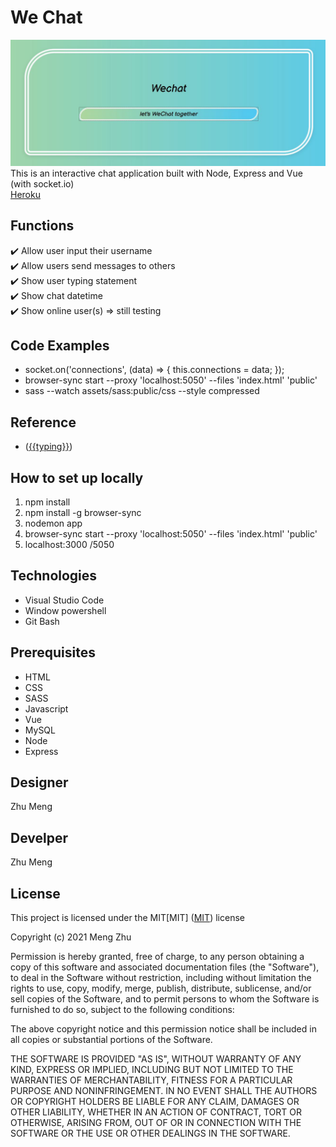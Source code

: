 # We Chat
![header image](public/images/readme.JPG "chatapp")<br>
This is  an interactive chat application built with Node, Express and Vue (with socket.io) <br>
[Heroku](https://chat-app-meng.herokuapp.com/)

## Functions
✔️ Allow user input their username <br>
✔️ Allow users send messages to others<br>
✔️ Show user typing statement<br>
✔️ Show chat datetime <br>
✔️ Show online user(s) => still testing

## Code Examples
* socket.on('connections', (data) => { this.connections = data; });<br>
* browser-sync start --proxy 'localhost:5050' --files 'index.html' 'public' 
* sass --watch assets/sass:public/css --style compressed

## Reference
* ([{{typing}}](https://masteringbackend.com/posts/build-a-real-time-chat-app-with-vuejs-socket-io-and-nodejs)) 

## How to set up locally
1. npm install
2. npm install -g browser-sync
3. nodemon app
4. browser-sync start --proxy 'localhost:5050' --files 'index.html' 'public'
5. localhost:3000 /5050

## Technologies
* Visual Studio Code
* Window powershell
* Git Bash

## Prerequisites
* HTML
* CSS
* SASS
* Javascript
* Vue
* MySQL
* Node
* Express

## Designer 
Zhu Meng

## Develper
Zhu Meng

## License
This project is licensed under the MIT[MIT]
([MIT](https://choosealicense.com/licenses/mit/)) license

Copyright (c) 2021 Meng Zhu

Permission is hereby granted, free of charge, to any person obtaining a copy of this software and associated documentation files (the "Software"), to deal in the Software without restriction, including without limitation the rights to use, copy, modify, merge, publish, distribute, sublicense, and/or sell copies of the Software, and to permit persons to whom the Software is furnished to do so, subject to the following conditions:

The above copyright notice and this permission notice shall be included in all copies or substantial portions of the Software.

THE SOFTWARE IS PROVIDED "AS IS", WITHOUT WARRANTY OF ANY KIND, EXPRESS OR IMPLIED, INCLUDING BUT NOT LIMITED TO THE WARRANTIES OF MERCHANTABILITY, FITNESS FOR A PARTICULAR PURPOSE AND NONINFRINGEMENT. IN NO EVENT SHALL THE AUTHORS OR COPYRIGHT HOLDERS BE LIABLE FOR ANY CLAIM, DAMAGES OR OTHER LIABILITY, WHETHER IN AN ACTION OF CONTRACT, TORT OR OTHERWISE, ARISING FROM, OUT OF OR IN CONNECTION WITH THE SOFTWARE OR THE USE OR OTHER DEALINGS IN THE SOFTWARE.




